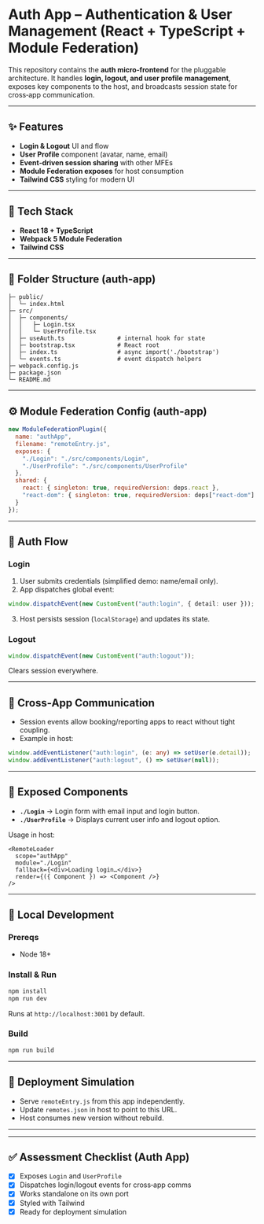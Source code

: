 # Auth App – Authentication & User Management (React + TypeScript + Module Federation)

This repository contains the **auth micro‑frontend** for the pluggable architecture. It handles **login, logout, and user profile management**, exposes key components to the host, and broadcasts session state for cross‑app communication.

---

## ✨ Features

* **Login & Logout** UI and flow
* **User Profile** component (avatar, name, email)
* **Event‑driven session sharing** with other MFEs
* **Module Federation exposes** for host consumption
* **Tailwind CSS** styling for modern UI

---

## 🧱 Tech Stack

* **React 18 + TypeScript**
* **Webpack 5 Module Federation**
* **Tailwind CSS**

---

## 📁 Folder Structure (auth-app)

```
├─ public/
│  └─ index.html
├─ src/
│  ├─ components/
│  │   ├─ Login.tsx
│  │   └─ UserProfile.tsx
│  ├─ useAuth.ts               # internal hook for state
│  ├─ bootstrap.tsx            # React root
│  ├─ index.ts                 # async import('./bootstrap')
│  └─ events.ts                # event dispatch helpers
├─ webpack.config.js
├─ package.json
└─ README.md
```

---

## ⚙️ Module Federation Config (auth-app)

```js
new ModuleFederationPlugin({
  name: "authApp",
  filename: "remoteEntry.js",
  exposes: {
    "./Login": "./src/components/Login",
    "./UserProfile": "./src/components/UserProfile"
  },
  shared: {
    react: { singleton: true, requiredVersion: deps.react },
    "react-dom": { singleton: true, requiredVersion: deps["react-dom"] },
  }
});
```

---

## 🔐 Auth Flow

### Login

1. User submits credentials (simplified demo: name/email only).
2. App dispatches global event:

```ts
window.dispatchEvent(new CustomEvent("auth:login", { detail: user }));
```

3. Host persists session (`localStorage`) and updates its state.

### Logout

```ts
window.dispatchEvent(new CustomEvent("auth:logout"));
```

Clears session everywhere.

---

## 🔁 Cross‑App Communication

* Session events allow booking/reporting apps to react without tight coupling.
* Example in host:

```ts
window.addEventListener("auth:login", (e: any) => setUser(e.detail));
window.addEventListener("auth:logout", () => setUser(null));
```

---

## 🧩 Exposed Components

* **`./Login`** → Login form with email input and login button.
* **`./UserProfile`** → Displays current user info and logout option.

Usage in host:

```tsx
<RemoteLoader
  scope="authApp"
  module="./Login"
  fallback={<div>Loading login…</div>}
  render={({ Component }) => <Component />}
/>
```

---

## 🧰 Local Development

### Prereqs

* Node 18+

### Install & Run

```bash
npm install
npm run dev
```

Runs at `http://localhost:3001` by default.

### Build

```bash
npm run build
```

---

## 🚀 Deployment Simulation

* Serve `remoteEntry.js` from this app independently.
* Update `remotes.json` in host to point to this URL.
* Host consumes new version without rebuild.

---

---

## ✅ Assessment Checklist (Auth App)

* [x] Exposes `Login` and `UserProfile`
* [x] Dispatches login/logout events for cross‑app comms
* [x] Works standalone on its own port
* [x] Styled with Tailwind
* [x] Ready for deployment simulation
